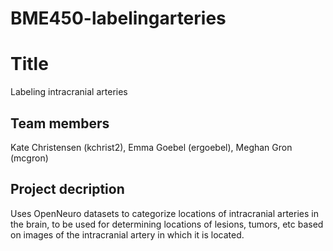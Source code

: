 # BME450-labelingarteries
# Title
Labeling intracranial arteries
## Team members
Kate Christensen (kchrist2), Emma Goebel (ergoebel), Meghan Gron (mcgron)
## Project decription
Uses OpenNeuro datasets to categorize locations of intracranial arteries in the brain, to be used for determining locations of lesions, tumors, etc based on images of the intracranial artery in which it is located.

